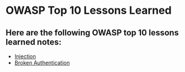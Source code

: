 <h1>OWASP Top 10 Lessons Learned</h1>

<h2>Here are the following OWASP top 10 lessons learned notes: </h2>

- [Injection](https://github.com/angieintech/Tiny-Projects/blob/main/OWASP%20Top%2010%20Lessons%20Learned/Injection.md)
- [Broken Authentication](https://github.com/angieintech/Tiny-Projects/blob/main/OWASP%20Top%2010%20Lessons%20Learned/Broken%20Authentication.md)
